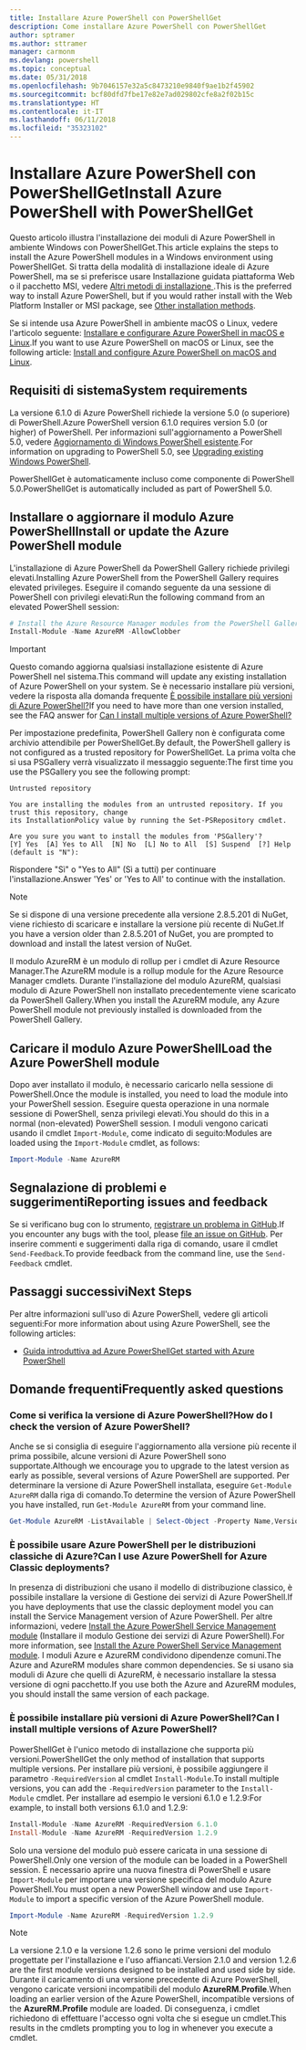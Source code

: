 ```yaml
---
title: Installare Azure PowerShell con PowerShellGet
description: Come installare Azure PowerShell con PowerShellGet
author: sptramer
ms.author: sttramer
manager: carmonm
ms.devlang: powershell
ms.topic: conceptual
ms.date: 05/31/2018
ms.openlocfilehash: 9b7046157e32a5c8473210e9840f9ae1b2f45902
ms.sourcegitcommit: bcf80dfd7fbe17e82e7ad029802cfe8a2f02b15c
ms.translationtype: HT
ms.contentlocale: it-IT
ms.lasthandoff: 06/11/2018
ms.locfileid: "35323102"
---
```

# <a name="install-azure-powershell-with-powershellget"></a><span data-ttu-id="06525-103">Installare Azure PowerShell con PowerShellGet</span><span class="sxs-lookup"><span data-stu-id="06525-103">Install Azure PowerShell with PowerShellGet</span></span>

<span data-ttu-id="06525-104">Questo articolo illustra l'installazione dei moduli di Azure PowerShell in ambiente Windows con PowerShellGet.</span><span class="sxs-lookup"><span data-stu-id="06525-104">This article explains the steps to install the Azure PowerShell modules in a Windows environment using PowerShellGet.</span></span>  <span data-ttu-id="06525-105">Si tratta della modalità di installazione ideale di Azure PowerShell, ma se si preferisce usare Installazione guidata piattaforma Web o il pacchetto MSI, vedere [Altri metodi di installazione ](other-install.md).</span><span class="sxs-lookup"><span data-stu-id="06525-105">This is the preferred way to install Azure PowerShell, but if you would rather install with the Web Platform Installer or MSI package, see [Other installation methods](other-install.md).</span></span>

<span data-ttu-id="06525-106">Se si intende usa Azure PowerShell in ambiente macOS o Linux, vedere l'articolo seguente: [Installare e configurare Azure PowerShell in macOS e Linux](install-azurermps-maclinux.md).</span><span class="sxs-lookup"><span data-stu-id="06525-106">If you want to use Azure PowerShell on macOS or Linux, see the following article: [Install and configure Azure PowerShell on macOS and Linux](install-azurermps-maclinux.md).</span></span>

## <a name="system-requirements"></a><span data-ttu-id="06525-107">Requisiti di sistema</span><span class="sxs-lookup"><span data-stu-id="06525-107">System requirements</span></span>

<span data-ttu-id="06525-108">La versione 6.1.0 di Azure PowerShell richiede la versione 5.0 (o superiore) di PowerShell.</span><span class="sxs-lookup"><span data-stu-id="06525-108">Azure PowerShell version 6.1.0 requires version 5.0 (or higher) of PowerShell.</span></span> <span data-ttu-id="06525-109">Per informazioni sull'aggiornamento a PowerShell 5.0, vedere [Aggiornamento di Windows PowerShell esistente](/powershell/scripting/setup/installing-windows-powershell?view=powershell-6#upgrading-existing-windows-powershell).</span><span class="sxs-lookup"><span data-stu-id="06525-109">For information on upgrading to PowerShell 5.0, see [Upgrading existing Windows PowerShell](/powershell/scripting/setup/installing-windows-powershell?view=powershell-6#upgrading-existing-windows-powershell).</span></span>

<span data-ttu-id="06525-110">PowerShellGet è automaticamente incluso come componente di PowerShell 5.0.</span><span class="sxs-lookup"><span data-stu-id="06525-110">PowerShellGet is automatically included as part of PowerShell 5.0.</span></span>

## <a name="install-or-update-the-azure-powershell-module"></a><span data-ttu-id="06525-111">Installare o aggiornare il modulo Azure PowerShell</span><span class="sxs-lookup"><span data-stu-id="06525-111">Install or update the Azure PowerShell module</span></span>

<span data-ttu-id="06525-112">L'installazione di Azure PowerShell da PowerShell Gallery richiede privilegi elevati.</span><span class="sxs-lookup"><span data-stu-id="06525-112">Installing Azure PowerShell from the PowerShell Gallery requires elevated privileges.</span></span> <span data-ttu-id="06525-113">Eseguire il comando seguente da una sessione di PowerShell con privilegi elevati:</span><span class="sxs-lookup"><span data-stu-id="06525-113">Run the following command from an elevated PowerShell session:</span></span>

```powershell
# Install the Azure Resource Manager modules from the PowerShell Gallery
Install-Module -Name AzureRM -AllowClobber
```

> [!IMPORTANT]
> <span data-ttu-id="06525-114">Questo comando aggiorna qualsiasi installazione esistente di Azure PowerShell nel sistema.</span><span class="sxs-lookup"><span data-stu-id="06525-114">This command will update any existing installation of Azure PowerShell on your system.</span></span> <span data-ttu-id="06525-115">Se è necessario installare più versioni, vedere la risposta alla domanda frequente [È possibile installare più versioni di Azure PowerShell?](#multiple-versions)</span><span class="sxs-lookup"><span data-stu-id="06525-115">If you need to have more than one version installed, see the FAQ answer for [Can I install multiple versions of Azure PowerShell?](#multiple-versions)</span></span>

<span data-ttu-id="06525-116">Per impostazione predefinita, PowerShell Gallery non è configurata come archivio attendibile per PowerShellGet.</span><span class="sxs-lookup"><span data-stu-id="06525-116">By default, the PowerShell gallery is not configured as a trusted repository for PowerShellGet.</span></span> <span data-ttu-id="06525-117">La prima volta che si usa PSGallery verrà visualizzato il messaggio seguente:</span><span class="sxs-lookup"><span data-stu-id="06525-117">The first time you use the PSGallery you see the following prompt:</span></span>

```Output
Untrusted repository

You are installing the modules from an untrusted repository. If you trust this repository, change
its InstallationPolicy value by running the Set-PSRepository cmdlet.

Are you sure you want to install the modules from 'PSGallery'?
[Y] Yes  [A] Yes to All  [N] No  [L] No to All  [S] Suspend  [?] Help (default is "N"):
```

<span data-ttu-id="06525-118">Rispondere "Sì" o "Yes to All" (Sì a tutti) per continuare l'installazione.</span><span class="sxs-lookup"><span data-stu-id="06525-118">Answer 'Yes' or 'Yes to All' to continue with the installation.</span></span>

> [!NOTE]
> <span data-ttu-id="06525-119">Se si dispone di una versione precedente alla versione 2.8.5.201 di NuGet, viene richiesto di scaricare e installare la versione più recente di NuGet.</span><span class="sxs-lookup"><span data-stu-id="06525-119">If you have a version older than 2.8.5.201 of NuGet, you are prompted to download and install the latest version of NuGet.</span></span>

<span data-ttu-id="06525-120">Il modulo AzureRM è un modulo di rollup per i cmdlet di Azure Resource Manager.</span><span class="sxs-lookup"><span data-stu-id="06525-120">The AzureRM module is a rollup module for the Azure Resource Manager cmdlets.</span></span> <span data-ttu-id="06525-121">Durante l'installazione del modulo AzureRM, qualsiasi modulo di Azure PowerShell non installato precedentemente viene scaricato da PowerShell Gallery.</span><span class="sxs-lookup"><span data-stu-id="06525-121">When you install the AzureRM module, any Azure PowerShell module not previously installed is downloaded from the PowerShell Gallery.</span></span>

## <a name="load-the-azure-powershell-module"></a><span data-ttu-id="06525-122">Caricare il modulo Azure PowerShell</span><span class="sxs-lookup"><span data-stu-id="06525-122">Load the Azure PowerShell module</span></span>

<span data-ttu-id="06525-123">Dopo aver installato il modulo, è necessario caricarlo nella sessione di PowerShell.</span><span class="sxs-lookup"><span data-stu-id="06525-123">Once the module is installed, you need to load the module into your PowerShell session.</span></span> <span data-ttu-id="06525-124">Eseguire questa operazione in una normale sessione di PowerShell, senza privilegi elevati.</span><span class="sxs-lookup"><span data-stu-id="06525-124">You should do this in a normal (non-elevated) PowerShell session.</span></span> <span data-ttu-id="06525-125">I moduli vengono caricati usando il cmdlet `Import-Module`, come indicato di seguito:</span><span class="sxs-lookup"><span data-stu-id="06525-125">Modules are loaded using the `Import-Module` cmdlet, as follows:</span></span>

```powershell
Import-Module -Name AzureRM
```

## <a name="reporting-issues-and-feedback"></a><span data-ttu-id="06525-126">Segnalazione di problemi e suggerimenti</span><span class="sxs-lookup"><span data-stu-id="06525-126">Reporting issues and feedback</span></span>

<span data-ttu-id="06525-127">Se si verificano bug con lo strumento, [registrare un problema in GitHub](https://github.com/Azure/azure-powershell/issues).</span><span class="sxs-lookup"><span data-stu-id="06525-127">If you encounter any bugs with the tool, please [file an issue on GitHub](https://github.com/Azure/azure-powershell/issues).</span></span> <span data-ttu-id="06525-128">Per inserire commenti e suggerimenti dalla riga di comando, usare il cmdlet `Send-Feedback`.</span><span class="sxs-lookup"><span data-stu-id="06525-128">To provide feedback from the command line, use the `Send-Feedback` cmdlet.</span></span>

## <a name="next-steps"></a><span data-ttu-id="06525-129">Passaggi successivi</span><span class="sxs-lookup"><span data-stu-id="06525-129">Next Steps</span></span>

<span data-ttu-id="06525-130">Per altre informazioni sull'uso di Azure PowerShell, vedere gli articoli seguenti:</span><span class="sxs-lookup"><span data-stu-id="06525-130">For more information about using Azure PowerShell, see the following articles:</span></span>

* [<span data-ttu-id="06525-131">Guida introduttiva ad Azure PowerShell</span><span class="sxs-lookup"><span data-stu-id="06525-131">Get started with Azure PowerShell</span></span>](get-started-azureps.md)

## <a name="frequently-asked-questions"></a><span data-ttu-id="06525-132">Domande frequenti</span><span class="sxs-lookup"><span data-stu-id="06525-132">Frequently asked questions</span></span>

### <a id="helpmechoose"></a><span data-ttu-id="06525-133">Come si verifica la versione di Azure PowerShell?</span><span class="sxs-lookup"><span data-stu-id="06525-133">How do I check the version of Azure PowerShell?</span></span>

<span data-ttu-id="06525-134">Anche se si consiglia di eseguire l'aggiornamento alla versione più recente il prima possibile, alcune versioni di Azure PowerShell sono supportate.</span><span class="sxs-lookup"><span data-stu-id="06525-134">Although we encourage you to upgrade to the latest version as early as possible, several versions of Azure PowerShell are supported.</span></span> <span data-ttu-id="06525-135">Per determinare la versione di Azure PowerShell installata, eseguire `Get-Module AzureRM` dalla riga di comando.</span><span class="sxs-lookup"><span data-stu-id="06525-135">To determine the version of Azure PowerShell you have installed, run `Get-Module AzureRM` from your command line.</span></span>

```powershell
Get-Module AzureRM -ListAvailable | Select-Object -Property Name,Version,Path
```

### <a name="can-i-use-azure-powershell-for-azure-classic-deployments"></a><span data-ttu-id="06525-136">È possibile usare Azure PowerShell per le distribuzioni classiche di Azure?</span><span class="sxs-lookup"><span data-stu-id="06525-136">Can I use Azure PowerShell for Azure Classic deployments?</span></span>

<span data-ttu-id="06525-137">In presenza di distribuzioni che usano il modello di distribuzione classico, è possibile installare la versione di Gestione dei servizi di Azure PowerShell.</span><span class="sxs-lookup"><span data-stu-id="06525-137">If you have deployments that use the classic deployment model you can install the Service Management version of Azure PowerShell.</span></span> <span data-ttu-id="06525-138">Per altre informazioni, vedere [Install the Azure PowerShell Service Management module](/powershell/azure/servicemanagement/install-azure-ps) (Installare il modulo Gestione dei servizi di Azure PowerShell).</span><span class="sxs-lookup"><span data-stu-id="06525-138">For more information, see [Install the Azure PowerShell Service Management module](/powershell/azure/servicemanagement/install-azure-ps).</span></span> <span data-ttu-id="06525-139">I moduli Azure e AzureRM condividono dipendenze comuni.</span><span class="sxs-lookup"><span data-stu-id="06525-139">The Azure and AzureRM modules share common dependencies.</span></span> <span data-ttu-id="06525-140">Se si usano sia moduli di Azure che quelli di AzureRM, è necessario installare la stessa versione di ogni pacchetto.</span><span class="sxs-lookup"><span data-stu-id="06525-140">If you use both the Azure and AzureRM modules, you should install the same version of each package.</span></span>

### <a name="a-namemultiple-versionscan-i-install-multiple-versions-of-azure-powershell"></a><span data-ttu-id="06525-141"><a name="multiple-versions"/>È possibile installare più versioni di Azure PowerShell?</span><span class="sxs-lookup"><span data-stu-id="06525-141"><a name="multiple-versions"/>Can I install multiple versions of Azure PowerShell?</span></span>

<span data-ttu-id="06525-142">PowerShellGet è l'unico metodo di installazione che supporta più versioni.</span><span class="sxs-lookup"><span data-stu-id="06525-142">PowerShellGet the only method of installation that supports multiple versions.</span></span> <span data-ttu-id="06525-143">Per installare più versioni, è possibile aggiungere il parametro `-RequiredVersion` al cmdlet `Install-Module`.</span><span class="sxs-lookup"><span data-stu-id="06525-143">To install multiple versions, you can add the `-RequiredVersion` parameter to the `Install-Module` cmdlet.</span></span> <span data-ttu-id="06525-144">Per installare ad esempio le versioni 6.1.0 e 1.2.9:</span><span class="sxs-lookup"><span data-stu-id="06525-144">For example, to install both versions 6.1.0 and 1.2.9:</span></span>

```powershell
Install-Module -Name AzureRM -RequiredVersion 6.1.0
Install-Module -Name AzureRM -RequiredVersion 1.2.9
```

<span data-ttu-id="06525-145">Solo una versione del modulo può essere caricata in una sessione di PowerShell.</span><span class="sxs-lookup"><span data-stu-id="06525-145">Only one version of the module can be loaded in a PowerShell session.</span></span> <span data-ttu-id="06525-146">È necessario aprire una nuova finestra di PowerShell e usare `Import-Module` per importare una versione specifica del modulo Azure PowerShell.</span><span class="sxs-lookup"><span data-stu-id="06525-146">You must open a new PowerShell window and use `Import-Module` to import a specific version of the Azure PowerShell module.</span></span>

```powershell
Import-Module -Name AzureRM -RequiredVersion 1.2.9
```

> [!NOTE]
> <span data-ttu-id="06525-147">La versione 2.1.0 e la versione 1.2.6 sono le prime versioni del modulo progettate per l'installazione e l'uso affiancati.</span><span class="sxs-lookup"><span data-stu-id="06525-147">Version 2.1.0 and version 1.2.6 are the first module versions designed to be installed and used side by side.</span></span> <span data-ttu-id="06525-148">Durante il caricamento di una versione precedente di Azure PowerShell, vengono caricate versioni incompatibili del modulo **AzureRM.Profile**.</span><span class="sxs-lookup"><span data-stu-id="06525-148">When loading an earlier version of the Azure PowerShell, incompatible versions of the **AzureRM.Profile** module are loaded.</span></span> <span data-ttu-id="06525-149">Di conseguenza, i cmdlet richiedono di effettuare l'accesso ogni volta che si esegue un cmdlet.</span><span class="sxs-lookup"><span data-stu-id="06525-149">This results in the cmdlets prompting you to log in whenever you execute a cmdlet.</span></span>
